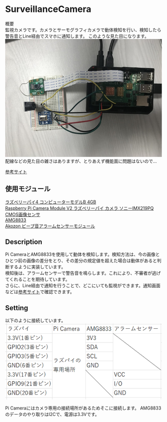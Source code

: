 # SurveillanceCamera

概要  
監視カメラです。カメラとサーモグラフィカメラで動体検知を行い、検知したら警告音とLine経由でスマホに通知します。
このような見た目になります。  
![監視カメラ見た目](https://github.com/Kohta-Sugimoto/SurveillanceCamera/blob/master/SurvellanceCameraLook.JPG)  
配線などの見た目の雑さはありますが、とりあえず機能面に問題はないので...

[参考サイト](https://dream-soft.mydns.jp/blog/developper/smarthome/2020/01/649/)

## 使用モジュール
[ラズベリーパイ4 コンピューターモデルB 4GB](https://www.amazon.co.jp/%E3%83%A9%E3%82%BA%E3%83%99%E3%83%AA%E3%83%BC%E3%83%91%E3%82%A44-%E3%82%B3%E3%83%B3%E3%83%94%E3%83%A5%E3%83%BC%E3%82%BF%E3%83%BC%E3%83%A2%E3%83%87%E3%83%ABB-Raspberry-Computer-Model/dp/B07WR5W2D6/ref=sr_1_1_sspa?dchild=1&hvadid=490228284849&hvdev=c&jp-ad-ap=0&keywords=raspberry+pi+4+model+b%2F2gb&qid=1615234339&sr=8-1-spons&psc=1&spLa=ZW5jcnlwdGVkUXVhbGlmaWVyPUE1RENTTzJHQ1cwTk8mZW5jcnlwdGVkSWQ9QTAxMTgxNzRJTktISEk1U0xXTFMmZW5jcnlwdGVkQWRJZD1BMUozWEVaNFVTSTlBMiZ3aWRnZXROYW1lPXNwX2F0ZiZhY3Rpb249Y2xpY2tSZWRpcmVjdCZkb05vdExvZ0NsaWNrPXRydWU=)  
[Raspberry Pi Camera Module V2 ラズベリーパイ カメラ ソニーIMX219PQ CMOS画像センサ](https://www.amazon.co.jp/%E3%83%A9%E3%82%BA%E3%83%99%E3%83%AA%E3%83%BC%E3%83%91%E3%82%A44-%E3%82%B3%E3%83%B3%E3%83%94%E3%83%A5%E3%83%BC%E3%82%BF%E3%83%BC%E3%83%A2%E3%83%87%E3%83%ABB-Raspberry-Computer-Model/dp/B07WR5W2D6/ref=sr_1_1_sspa?dchild=1&hvadid=490228284849&hvdev=c&jp-ad-ap=0&keywords=raspberry+pi+4+model+b%2F2gb&qid=1615233376&sr=8-1-spons&psc=1&spLa=ZW5jcnlwdGVkUXVhbGlmaWVyPUEzQk9WOEU4T1k1VE5ZJmVuY3J5cHRlZElkPUEwMTAyNjYzRElFU0daT0RUOEsxJmVuY3J5cHRlZEFkSWQ9QTFKM1hFWjRVU0k5QTImd2lkZ2V0TmFtZT1zcF9hdGYmYWN0aW9uPWNsaWNrUmVkaXJlY3QmZG9Ob3RMb2dDbGljaz10cnVl)  
[AMG8833](https://www.switch-science.com/catalog/3395/)  
[Akozon ビープ音アラームセンサーモジュール](https://www.amazon.co.jp/gp/product/B07NR6SNQZ/ref=ppx_yo_dt_b_asin_title_o02_s00?ie=UTF8&psc=1)  




## Description
Pi CameraとAMG8833を使用して動体を検知します。検知方法は、今の画像とひとつ前の画像の差分をとり、その差分の規定値を超えた場合は動体があると判断するように実装しています。  
検知後は、アラームセンサーで警告音を鳴らします。これにより、不審者が逃げてくれることを期待しています。  
さらに、Line経由で通知を行うことで、どこにいても監視ができます。通知画面などは[参考サイト](https://dream-soft.mydns.jp/blog/developper/smarthome/2020/01/649/)で確認できます。

## Setting
以下のように接続しています。  
![ピン配列](https://github.com/Kohta-Sugimoto/SurveillanceCamera/blob/master/SurvellanceCameraPIN.PNG)

Pi Cameraにはカメラ専用の接続場所があるためそこに接続します。
AMG8833のデータのやり取りはI2Cで、電源は3.3Vです。

